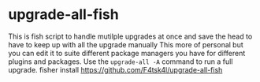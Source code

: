 # upgrade-all-fish
This is fish script to handle mutilple upgrades at once and save the head to have to keep up with all the upgrade manually
This more of personal but you can edit it to suite different package managers you have for different plugins and packages.
Use the `upgrade-all -A` command to run a full upgrade.
    fisher install https://github.com/F4tsk4l/upgrade-all-fish
